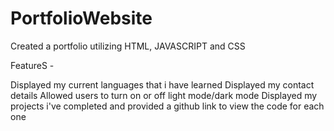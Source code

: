 # PortfolioWebsite
Created a portfolio utilizing HTML, JAVASCRIPT and CSS

FeatureS -

Displayed my current languages that i have learned
Displayed my contact details
Allowed users to turn on or off light mode/dark mode
Displayed my projects i've completed and provided a github link to view the code for each one
